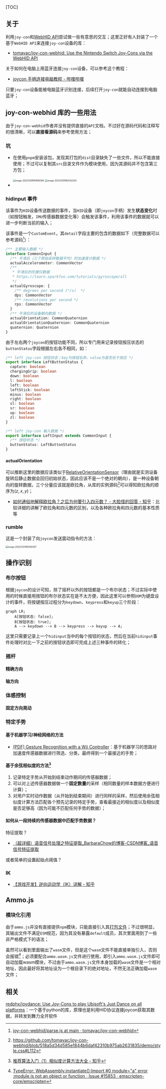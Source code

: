[TOC]



## 关于

利用`joy-con`和[WebHID API](https://wicg.github.io/webhid/)尝试做一些有意思的交互；这里正好有人封装了一个基于`WebHID API`来连接`joy-con`设备的库：

- [tomayac/joy-con-webhid: Use the Nintendo Switch Joy-Cons via the WebHID API](https://github.com/tomayac/joy-con-webhid)

关于如何在电脑上用蓝牙连接`joy-con`设备，可以参考这个教程：

- [joycon 手柄连接电脑教程 - 哔哩哔哩](https://www.bilibili.com/read/cv10678893?from=search)

只要`joy-con`设备能被电脑蓝牙识别连接，后续打开`joy-con`就能自动连接到电脑蓝牙；



## joy-con-webhid 库的一些用法

由于`joy-con-webhid`作者并没有提供直接的`API`文档，不过好在源码代码和注释写的很清晰，可以**直接看源码**来参考使用方法；

### 坑

- 在使用`pnpm`安装该包，发现其打包的`dist`目录缺失了一些文件，所以不能直接使用；不过可以复制其`src`目录文件作为模块使用，因为其源码并不包含第三方包；

  <img src="http://pic.xiexuefeng.cc/markdown/image-20221209161906306.png?imageslim" alt="image-20221209161906306" style="zoom:50%;" />

  <img src="http://pic.xiexuefeng.cc/markdown/image-20221209162042204.png?imageslim" alt="image-20221209162042204" style="zoom:50%;" />

- 

### hidinput 事件

该事件为`HID`设备传送数据的事件，当`HID`设备（即`joycon`手柄）发生**状态变化**时（如按钮触发，`IMU`传感器数据变化等）会触发该事件，利用该事件的数据就可以进一步判断当前的输入；

该事件是一个`CustomEvent`，其`detail`字段主要的包含的数据如下（完整数据可以参考源码[^1]）：

```typescript
/** 主要输入数据 */
interface CommonInput {
  /** 平滑后（三个原始采样数据平均）的加速度计数据 */
  actualAccelerometer: CommonVector
  /**
   * 平滑后的陀螺仪数据
   * https://learn.sparkfun.com/tutorials/gyroscope/all
   */
  actualGyroscope: {
    /** degrees per second (°/s)  */
    dps: CommonVector
    /** revolutions per second */
    rps: CommonVector
  }
  /** 平滑后的设备朝向数据 */
  actualOrientation: CommonQuaternion
  actualOrientationQuaternion: CommonQuaternion
  quaternion: Quaternion
}
```

由于左右两个`joycon`的按钮功能不同，所以专门用来记录按钮按压状态的`buttonStatus`字段根据左右各不相同，如：

```typescript
/** left joy-con 按钮状态；key为按钮名称，value为是否处于按压 */
export interface LeftButtonStatus {
  capture: boolean
  chargingGrip: boolean
  down: boolean
  l: boolean
  left: boolean
  leftStick: boolean
  minus: boolean
  right: boolean
  sl: boolean
  sr: boolean
  up: boolean
  zl: boolean
}

/** left joy-con 输入数据 */
export interface LeftInput extends CommonInput {
  /** 按钮状态 */
  buttonStatus: LeftButtonStatus
}
```



#### actualOrientation

可以推断这里的数据应该类似于[RelativeOrientationSensor](https://developer.mozilla.org/en-US/docs/Web/API/RelativeOrientationSensor)（理由就是实测设备旋转后静止数据会回归初始状态，因此应该不是一个绝对的朝向），是一种设备朝向的旋转数据，三个分量应该就是欧拉角，从库的实例源码[^2]可以得知欧拉角的顺序为$(z, x, y)$；

- [如何通俗地解释欧拉角？之后为何要引入四元数？ - 大脸怪的回答 - 知乎](https://www.zhihu.com/question/47736315/answer/236808639)：比较详细的讲解了欧拉角和四元数的区别，以及各种欧拉角和四元数的基本性质等

### rumble

这是一个封装了向`joycon`发送震动指令的方法：

<img src="http://pic.xiexuefeng.cc/markdown/image-20221212165040437.png?imageslim" alt="image-20221212165040437" style="zoom:50%;" />



## 操作识别

### 布尔按钮

根据`joycon`的设计可知，除了摇杆以外的按钮都是一个布尔状态；不过实际中使用的时候直接用按钮的布尔状态实在是不太方便，因此这里可以参照`DOM`为键盘设计的事件，将按键按压过程分为`keydown`、`keypress`和`keyup`三个阶段：

```mermaid
graph LR;
	A[按钮状态: false];
	B[按钮状态: true];
	A --> keydown --> B --> keypress --> keyup --> A;
```

这里只需要记录上一个`hidinput`当中的每个按钮的状态，然后在当前`hidinput`事件处理时对比一下之前的按钮状态即可完成上述三种事件的转化；



### 摇杆

#### 精确方向



#### 轴方向



### 体感控制

#### 固定方向晃动





### 特定手势



#### 基于机器学习/神经网络的方法

- [(PDF) Gesture Recognition with a Wii Controller](https://www.researchgate.net/publication/30012906_Gesture_Recognition_with_a_Wii_Controller)：基于机器学习的思路对加速度传感器数据进行筛选、分类，最终得到一个最接近的手势；





#### 基于余弦相似度的方法[^3]

1. 记录特定手势从开始到结束动作期间的传感器数据；
2. 可以对上述传感器数据做一个**固定数量**的采样（相同数量的样本数据方便进行计算）；
3. 对用户实时动作数据（从开始到结束期间）进行同样的采样，然后使用余弦相似度计算方法匹配各个预先记录的特定手势，查看最接近的相似度以及相似度是否足够高（因为可能不匹配任何手势的数据）；



#### 如何从一段持续的传感器数据中匹配手势数据？

特征提取？

- [（超详细）语音信号处理之特征提取_BarbaraChow的博客-CSDN博客_语音信号特征提取](https://blog.csdn.net/qq_36002089/article/details/126849445)

或者简单的设置起始点阈值？



### IK

- [【游戏开发】逆向运动学（IK）详解 - 知乎](https://zhuanlan.zhihu.com/p/499405167)



## Ammo.js

### 模块化引用

由于`ammo.js`并没有直接提供`npm`模块，只能直接引入其[打包文件](https://github.com/kripken/ammo.js/tree/main/builds)；不过很明显，其输出文件不满足`ESM`规范，因为其没有暴露`default`成员，其次里面用到了一些非严格模式下的语法；

虽然可以看到里面输出了`wasm`文件，但是这个`wasm`文件不能直接单独引入，否则会报错[^4]；必须要配合`ammo.wasm.js`文件进行使用，即引入`ammo.wasm.js`文件即可自动加载wasm模块，不过由于`ammo.wasm.js`文件本身加载的`wasm`文件是一个相对地址，因此最好将其地址设为一个根目录下的绝对地址，不然无法正确加载`wasm`文件；

## 相关

[redphx/joydance: Use Joy-Cons to play Ubisoft's Just Dance on all platforms](https://github.com/redphx/joydance)：一个基于python的库，原理也是利用HID协议连接joycon获取其数据，并转发到舞力全开软件





[^1]: [joy-con-webhid/parse.js at main · tomayac/joy-con-webhid](https://github.com/tomayac/joy-con-webhid/blob/main/src/parse.js)
[^2]: https://github.com/tomayac/joy-con-webhid/blob/518a5d34d585e1844b6daf42310b975ab2631835/demo/style.css#L112
[^3]: [推荐算法入门（1）相似度计算方法大全 - 知乎](https://zhuanlan.zhihu.com/p/33164335)
[^4]: [TypeError: WebAssembly.instantiate():Import #0 module="a" error :module is not an object or function · Issue #15853 · emscripten-core/emscripten](https://github.com/emscripten-core/emscripten/issues/15853)
